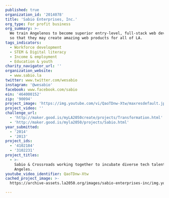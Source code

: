 ```yaml
---
published: true
organization_id: '2014078'
title: 'Sabio Enterprises, Inc.'
org_type: For profit business
org_summary: >-
  We train Angelenos to become superior entry-level, full-stack web developers
  so that they may create amazing web products for all of LA.
tags_indicators:
  - Workforce development
  - STEM & Digital literacy
  - Income & employment
  - Education & youth
charity_navigator_url: ''
organization_website:
  - www.sabio.la
twitter: www.twitter.com/wesabio
instagram: '@wesabio'
facebook: www.facebook.com/sabio
ein: '464000152'
zip: '90094'
project_image: 'https://img.youtube.com/vi/QaoTDnw-Xtw/maxresdefault.jpg'
project_video: ''
challenge_url:
  - 'http://maker.good.is/myLA2050create/projects/Transformation.html'
  - 'http://maker.good.is/myla2050/projects/Sabio.html'
year_submitted:
  - '2014'
  - '2013'
project_ids:
  - '4102184'
  - '3102231'
project_titles:
  - >-
    Sabio & Crossroads working together to incubate diverse tech talent in Los
    Angeles.
youtube_video_identifier: QaoTDnw-Xtw
cached_project_image: >-
  https://archive-assets.la2050.org/images/sabio-enterprises-inc/img.youtube.com/vi/QaoTDnw-Xtw/maxresdefault.jpg

---
```

